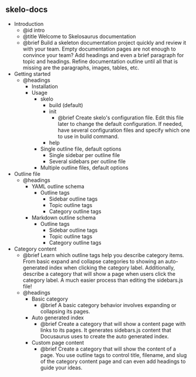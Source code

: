 
## skelo-docs

- Introduction
    - @id intro
    - @title Welcome to Skelosaurus documentation
    - @brief Build a skeleton documentation project quickly and review it with your team. Empty documentation pages are not enough to convince your team? Add headings and even a brief paragraph for topic and headings. Refine documentation outline until all that is missing are the paragraphs, images, tables, etc. 
- Getting started
    - @headings
        - Installation
        - Usage
            - skelo
                - build (default)
                - init
                    - @brief Create skelo's configuration file. Edit this file later to change the default configuration. If needed, have several configuration files and specify which one to use in build command.
                - help
            - Single outline file, default options
                - Single sidebar per outline file
                - Several sidebars per outline file
            - Multiple outline files, default options
- Outline file
    - @headings
        - YAML outline schema
            - Outline tags
                - Sidebar outline tags
                - Topic outline tags
                - Category outline tags
        - Markdown outline schema
            - Outline tags
                - Sidebar outline tags
                - Topic outline tags
                - Category outline tags
- Category content
    - @brief Learn which outline tags help you describe category items. From basic expand and collapse categories to showing an auto-generated index when clicking the category label. Additionally, describe a category that will show a page when users click the category label. A much easier process than editing the sidebars.js file!
    - @headings
        - Basic category
            - @brief A basic category behavior involves expanding or collapsing its pages.
        - Auto generated index
            - @brief Create a category that will show a content page with links to its pages. It generates sidebars.js content that Docusaurus uses to create the auto generated index.
        - Custom page content
            - @brief Create a category that will show the content of a page. You use outline tags to control title, filename, and slug of the category content page and can even add headings to guide your ideas.

